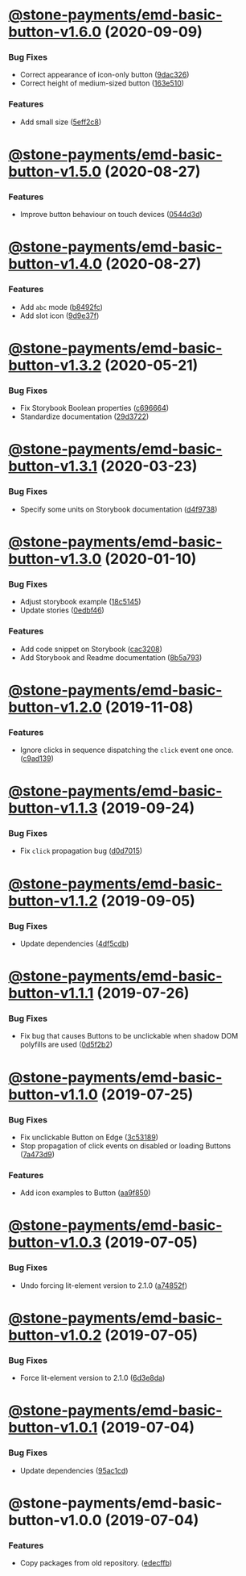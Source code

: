 # [@stone-payments/emd-basic-button-v1.6.0](https://github.com/stone-payments/emerald-web-framework/compare/@stone-payments/emd-basic-button-v1.5.0...@stone-payments/emd-basic-button-v1.6.0) (2020-09-09)


### Bug Fixes

* Correct appearance of icon-only button ([9dac326](https://github.com/stone-payments/emerald-web-framework/commit/9dac326e7d8a7518b9ca374e6fc8cb1775281300))
* Correct height of medium-sized button ([163e510](https://github.com/stone-payments/emerald-web-framework/commit/163e5103a0acafd4efbaf60f2484bc0bb12e3766))


### Features

* Add small size ([5eff2c8](https://github.com/stone-payments/emerald-web-framework/commit/5eff2c8f1dfd01d7c695d2a26485b9c54ea79b60))

# [@stone-payments/emd-basic-button-v1.5.0](https://github.com/stone-payments/emerald-web-framework/compare/@stone-payments/emd-basic-button-v1.4.0...@stone-payments/emd-basic-button-v1.5.0) (2020-08-27)


### Features

* Improve button behaviour on touch devices ([0544d3d](https://github.com/stone-payments/emerald-web-framework/commit/0544d3d85a39bad68abb484a0648df8ba51099f1))

# [@stone-payments/emd-basic-button-v1.4.0](https://github.com/stone-payments/emerald-web-framework/compare/@stone-payments/emd-basic-button-v1.3.2...@stone-payments/emd-basic-button-v1.4.0) (2020-08-27)


### Features

* Add `abc` mode ([b8492fc](https://github.com/stone-payments/emerald-web-framework/commit/b8492fc48f91d00020fd9f043c01d1a493d42c28))
* Add slot icon ([9d9e37f](https://github.com/stone-payments/emerald-web-framework/commit/9d9e37f0fde7a543342872df7d23543256d35f2a))

# [@stone-payments/emd-basic-button-v1.3.2](https://github.com/stone-payments/emerald-web-framework/compare/@stone-payments/emd-basic-button-v1.3.1...@stone-payments/emd-basic-button-v1.3.2) (2020-05-21)


### Bug Fixes

* Fix Storybook Boolean properties ([c696664](https://github.com/stone-payments/emerald-web-framework/commit/c6966643219730f0caf8334dd89e5dbe37fac6b9))
* Standardize documentation ([29d3722](https://github.com/stone-payments/emerald-web-framework/commit/29d3722f9dbe0607399cfefc2df1d80291ae3051))

# [@stone-payments/emd-basic-button-v1.3.1](https://github.com/stone-payments/emerald-web-framework/compare/@stone-payments/emd-basic-button-v1.3.0...@stone-payments/emd-basic-button-v1.3.1) (2020-03-23)


### Bug Fixes

* Specify some units on Storybook documentation ([d4f9738](https://github.com/stone-payments/emerald-web-framework/commit/d4f9738))

# [@stone-payments/emd-basic-button-v1.3.0](https://github.com/stone-payments/emerald-web-framework/compare/@stone-payments/emd-basic-button-v1.2.0...@stone-payments/emd-basic-button-v1.3.0) (2020-01-10)


### Bug Fixes

* Adjust storybook example ([18c5145](https://github.com/stone-payments/emerald-web-framework/commit/18c5145))
* Update stories ([0edbf46](https://github.com/stone-payments/emerald-web-framework/commit/0edbf46))


### Features

* Add code snippet on Storybook ([cac3208](https://github.com/stone-payments/emerald-web-framework/commit/cac3208))
* Add Storybook and Readme documentation ([8b5a793](https://github.com/stone-payments/emerald-web-framework/commit/8b5a793))

# [@stone-payments/emd-basic-button-v1.2.0](https://github.com/stone-payments/emerald-web-framework/compare/@stone-payments/emd-basic-button-v1.1.3...@stone-payments/emd-basic-button-v1.2.0) (2019-11-08)


### Features

* Ignore clicks in sequence dispatching the `click` event one once. ([c9ad139](https://github.com/stone-payments/emerald-web-framework/commit/c9ad139))

# [@stone-payments/emd-basic-button-v1.1.3](https://github.com/stone-payments/emerald-web-framework/compare/@stone-payments/emd-basic-button-v1.1.2...@stone-payments/emd-basic-button-v1.1.3) (2019-09-24)


### Bug Fixes

* Fix `click` propagation bug ([d0d7015](https://github.com/stone-payments/emerald-web-framework/commit/d0d7015))

# [@stone-payments/emd-basic-button-v1.1.2](https://github.com/stone-payments/emerald-web-framework/compare/@stone-payments/emd-basic-button-v1.1.1...@stone-payments/emd-basic-button-v1.1.2) (2019-09-05)


### Bug Fixes

* Update dependencies ([4df5cdb](https://github.com/stone-payments/emerald-web-framework/commit/4df5cdb))

# [@stone-payments/emd-basic-button-v1.1.1](https://github.com/stone-payments/emerald-web-framework/compare/@stone-payments/emd-basic-button-v1.1.0...@stone-payments/emd-basic-button-v1.1.1) (2019-07-26)


### Bug Fixes

* Fix bug that causes Buttons to be unclickable when shadow DOM polyfills are used ([0d5f2b2](https://github.com/stone-payments/emerald-web-framework/commit/0d5f2b2))

# [@stone-payments/emd-basic-button-v1.1.0](https://github.com/stone-payments/emerald-web-framework/compare/@stone-payments/emd-basic-button-v1.0.3...@stone-payments/emd-basic-button-v1.1.0) (2019-07-25)


### Bug Fixes

* Fix unclickable Button on Edge ([3c53189](https://github.com/stone-payments/emerald-web-framework/commit/3c53189))
* Stop propagation of click events on disabled or loading Buttons ([7a473d9](https://github.com/stone-payments/emerald-web-framework/commit/7a473d9))


### Features

* Add icon examples to Button ([aa9f850](https://github.com/stone-payments/emerald-web-framework/commit/aa9f850))

# [@stone-payments/emd-basic-button-v1.0.3](https://github.com/stone-payments/emerald-web-framework/compare/@stone-payments/emd-basic-button-v1.0.2...@stone-payments/emd-basic-button-v1.0.3) (2019-07-05)


### Bug Fixes

* Undo forcing lit-element version to 2.1.0 ([a74852f](https://github.com/stone-payments/emerald-web-framework/commit/a74852f))

# [@stone-payments/emd-basic-button-v1.0.2](https://github.com/stone-payments/emerald-web-framework/compare/@stone-payments/emd-basic-button-v1.0.1...@stone-payments/emd-basic-button-v1.0.2) (2019-07-05)


### Bug Fixes

* Force lit-element version to 2.1.0 ([6d3e8da](https://github.com/stone-payments/emerald-web-framework/commit/6d3e8da))

# [@stone-payments/emd-basic-button-v1.0.1](https://github.com/stone-payments/emerald-web-framework/compare/@stone-payments/emd-basic-button-v1.0.0...@stone-payments/emd-basic-button-v1.0.1) (2019-07-04)


### Bug Fixes

* Update dependencies ([95ac1cd](https://github.com/stone-payments/emerald-web-framework/commit/95ac1cd))

# @stone-payments/emd-basic-button-v1.0.0 (2019-07-04)


### Features

* Copy packages from old repository. ([edecffb](https://github.com/stone-payments/emerald-web-framework/commit/edecffb))
